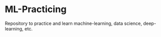 # ML-Practicing
Repository to practice and learn machine-learning, data science, deep-learning, etc.
